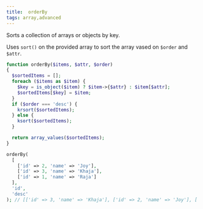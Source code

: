 ```yaml
---
title:  orderBy
tags: array,advanced
---
```


Sorts a collection of arrays or objects by key.

Uses `sort()` on the provided array to sort the array vased on `$order` and `$attr`.

```php
function orderBy($items, $attr, $order)
{
  $sortedItems = [];
  foreach ($items as $item) {
    $key = is_object($item) ? $item->{$attr} : $item[$attr];
    $sortedItems[$key] = $item;
  }
  if ($order === 'desc') {
    krsort($sortedItems);
  } else {
    ksort($sortedItems);
  }

  return array_values($sortedItems);
}
```

```php
orderBy(
  [
    ['id' => 2, 'name' => 'Joy'],
    ['id' => 3, 'name' => 'Khaja'],
    ['id' => 1, 'name' => 'Raja']
  ],
  'id',
  'desc'
); // [['id' => 3, 'name' => 'Khaja'], ['id' => 2, 'name' => 'Joy'], ['id' => 1, 'name' => 'Raja']]
```
